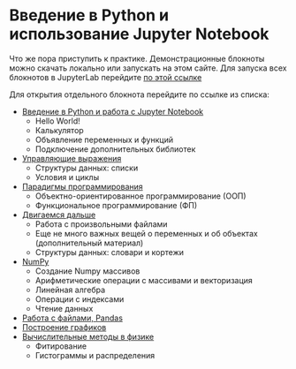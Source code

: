 # Введение в Python и использование Jupyter Notebook

Что же пора приступить к практике.
Демонстрационные блокноты можно скачать локально или запускать на этом сайте.
Для запуска всех блокнотов в JupyterLab перейдите [по этой ссылке](./jupyterlite.md)

Для открытия отдельного блокнота перейдите по ссылке из списка:

* [Введение в Python и работа с Jupyter Notebook](01)
  * Hello World!
  * Калькулятор
  * Объявление переменных и функций
  * Подключение дополнительных библиотек
* [Управляющие выражения](02)
  * Структуры данных: списки
  * Условия и циклы
* [Парадигмы программирования](03)
  * Объектно-ориентированное программирование (ООП)
  * Функциональное программирование (ФП)
* [Двигаемся дальше](04)
  * Работа с произвольными файлами
  * Еще не много важных вещей о переменных и об объектах (дополнительный материал)
  * Структуры данных: словари и кортежи
* [NumPy](05)
  * Создание Numpy массивов
  * Арифметические операции с массивами и векторизация
  * Линейная алгебра
  * Операции с индексами
  * Чтение данных
* [Работа с файлами, Pandas](06)
* [Построение графиков](07)
* [Вычислительные методы в физике](08)
  * Фитирование
  * Гистограммы и распределения



